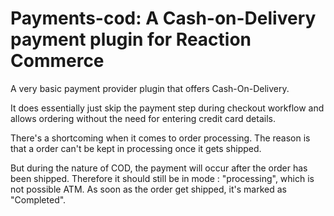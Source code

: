 # Payments-cod: A Cash-on-Delivery payment plugin for Reaction Commerce

A very basic payment provider plugin that offers Cash-On-Delivery.

It does essentially just skip the payment step during checkout workflow and allows ordering without
the need for entering credit card details.

There's a shortcoming when it comes to order processing. The
reason is that a order can't be kept in processing once it gets shipped.

But during the nature of COD, the payment will occur after the order has
been shipped. Therefore it should still be in mode : "processing", which
is not possible ATM. As soon as the order get shipped, it's marked as "Completed".
